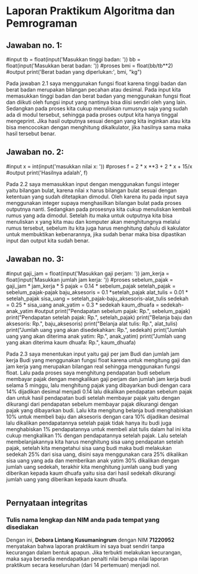 # Laporan Praktikum Algoritma dan Pemrograman

## Jawaban no. 1:
#input
tb = float(input('Masukkan tinggi badan: '))
bb = float(input('Masukkan berat badan: '))
#proses
bmi = float(bb/tb**2)
#output
print('Berat badan yang diperlukan:', bmi, "kg")

Pada jawaban 2.1 saya menggunakan fungsi float karena tinggi badan dan berat badan merupakan bilangan pecahan atau desimal.  Pada input kita memasukkan tinggi badan dan berat badan yang menggunakan fungsi float dan diikuti oleh fungsi input yang nantinya bisa diisi sendiri oleh yang lain. Sedangkan pada proses kita cukup menuliskan rumusnya saja yang sudah ada di modul tersebut, sehingga pada proses output kita hanya tinggal mengeprint. Jika hasil outputnya sesuai dengan yang kita inginkan atau kita bisa mencocokan dengan menghitung dikalkulator, jika hasilnya sama maka hasil tersebut benar.

## Jawaban no. 2:
#input
x = int(input('masukkan nilai x: '))
#proses
f = 2 * x **3 + 2 * x  + 15/x
#output
print('Hasilnya adalah', f)

Pada 2.2 saya memasukkan input dengan menggunakan fungsi integer yaitu bilangan bulat, karena nilai x harus bilangan bulat sesuai dengan ketentuan yang sudah ditetapkan dimodul. Oleh karena itu pada input saya menggunakan integer supaya menghasilkan bilangan bulat pada proses outputnya nanti. Sedangkan pada prosesnya kita cukup menuliskan kembali rumus yang ada dimodul. Setelah itu maka untuk outputnya kita bisa menuliskan x yang kita mau dan komputer akan menghitungnya melalui rumus tersebut, sebelum itu kita juga harus menghitung dahulu di kakulator untuk membuktikan kebenarannya, jika sudah benar maka bisa dipastikan input dan output kita sudah benar.


## Jawaban no. 3:
#input
gaji_jam = float(input('Masukkan gaji perjam: '))
jam_kerja = float(input('Masukkan jumlah jam kerja: '))
#proses
sebelum_pajak = gaji_jam * jam_kerja * 5
pajak = 0.14 * sebelum_pajak
setelah_pajak = sebelum_pajak-pajak
baju_aksesoris = 0.1 *setelah_pajak
alat_tulis = 0.01 * setelah_pajak
sisa_uang = setelah_pajak-baju_aksesoris-alat_tulis
sedekah = 0.25 * sisa_uang
anak_yatim = 0.3 * sedekah
kaum_dhuafa = sedekah-anak_yatim
#output
print("Pendapatan sebelum pajak: Rp.", sebelum_pajak)
print("Pendapatan setelah pajak: Rp.", setelah_pajak)
print("Belanja baju dan aksesoris: Rp.", baju_aksesoris)
print("Belanja alat tulis: Rp.", alat_tulis)
print("Jumlah uang yang akan disedekahkan: Rp.", sedekah)
print("Jumlah uang yang akan diterima anak yatim: Rp.", anak_yatim)
print("Jumlah uang yang akan diterima kaum dhuafa: Rp.", kaum_dhuafa)

Pada 2.3 saya menentukan input yaitu gaji per jam Budi dan jumlah jam kerja Budi yang menggunakan fungsi float karena untuk mengitung gaji dan jam kerja yang merupakan bilangan real sehingga menggunakan fungsi float. Lalu pada proses saya menghitung pendapatan budi sebelum membayar pajak dengan mengkalikan gaji perjam dan jumlah jam kerja budi selama 5 minggu, lalu menghitung pajak yang dibayarkan budi dengan cara 14% dijadikan desimal menjadi 0.14 lalu dikalikan pendapatan sebelum pajak dan untuk hasil pendapatan budi setelah membayar pajak yaitu dengan dikurangi dari pendapatan sebelum membayar pajak dikurangi dengan pajak yang dibayarkan budi. Lalu kita mengitung belanja budi menghabiskan 10% untuk membeli baju dan aksesoris dengan cara 10% dijadikan desimal lalu dikalikan pendapatannya setelah pajak tidak hanya itu budi juga menghabiskan 1% pendapatannya untuk membeli alat tulis dalam hal ini kita cukup mengkalikan 1% dengan pendapatannya setelah pajak. Lalu setelah membelanjakannya kita harus menghitung sisa uang pendapatan setelah pajak, setelah kita mengetahui sisa uang budi maka budi melakukan sedekah 25% dari sisa uang, disini saya menggunakan cara 25% dikalikan sisa uang yang ada dan memberikan anak yatim 30% dikalikan dengan jumlah uang sedekah, terakhir kita menghitung jumlah uang budi yang diberikan kepada kaum dhuafa yaitu sisa dari hasil sedekah dikurangi jumlah uang yang diberikan kepada kaum dhuafa. 


~~~

~~~

## Pernyataan integritas
### Tulis nama lengkap dan NIM anda pada tempat yang disediakan

Dengan ini, **Debora Lintang Kusumaningrum** dengan NIM **71220952** menyatakan bahwa laporan praktikum ini saya buat sendiri tanpa kecurangan dalam bentuk apapun.  Jika terbukti melakukan kecurangan, maka saya bersedia mendapatkan penalti nilai berupa nilai laporan praktikum secara keseluruhan (dari 14 pertemuan) menjadi nol.